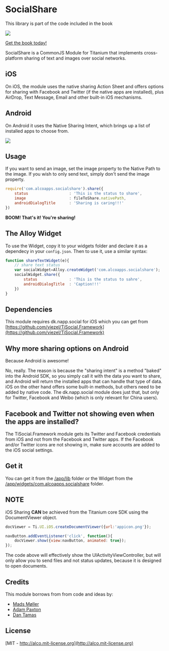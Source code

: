 # SocialShare


This library is part of the code included in the book

![](http://sht.tl/ya57YM)

[Get the book today!](http://bit.ly/alloybook)

SocialShare is a CommonJS Module for Titanium that implements cross-platform sharing of text and images over social networks.

## iOS
On iOS, the module uses the native sharing Action Sheet and offers options for sharing with Facebook and Twitter (if the native apps are installed),
plus AirDrop, Text Message, Email and other built-in iOS mechanisms.

## Android
On Android it uses the Native Sharing Intent, which brings up a list of installed apps to choose from.

![](http://drops.ricardoalcocer.com/drops/ios_android_sharing-y54AvtkxtS.png)

## Usage

If you want to send an image, set the image property to the Native Path to the image.  If you wish to only send text, simply don't send the image property.
```javascript
require('com.alcoapps.socialshare').share({
	status 					: 'This is the status to share',
	image 					: fileToShare.nativePath,
	androidDialogTitle 		: 'Sharing is caring!!!'
})
```

**BOOM!  That's it!  You're sharing!**

## The Alloy Widget

To use the Widget, copy it to your widgets folder and declare it as a dependecy in your ```config.json```.  Then to use it, use a similar syntax:

```javascript
function shareTextWidget(e){
	// share text status
	var socialWidget=Alloy.createWidget('com.alcoapps.socialshare');
	socialWidget.share({
		status 				: 'This is the status to sahre',
		androidDialogTitle 	: 'Caption!!!'
	})
}
```

## Dependencies
This module requires dk.napp.social for iOS which you can get from [https://github.com/viezel/TiSocial.Framework](https://github.com/viezel/TiSocial.Framework)


## Why more sharing options on Android

Because Android is awesome!

No, really.  The reason is because the "sharing intent" is a method "baked" into the Android SDK, so you simply call it with the data you want to share, and Android will return the installed apps that can handle that type of data.  iOS on the other hand offers some built-in methods, but others need to be added by native code.  The dk.napp.social module does just that, but only for Twitter, Facebook and Weibo (which is only relevant for China users).

## Facebook and Twitter not showing even when the apps are installed?

The TiSocial.Framework module gets its Twitter and Facebook credentials from iOS and not from the Facebook and Twitter apps.  If the Facebook and/or Twitter icons are not showing in, make sure accounts are added to the iOS social settings.

## Get it
You can get it from the [/app/lib](https://github.com/ricardoalcocer/socialshare/tree/master/app/lib) folder or the Widget from the [/app/widgets/com.alcoapps.socialshare](https://github.com/ricardoalcocer/socialshare/tree/master/app/widgets/com.alcoapps.socialshare) folder.

## NOTE
iOS Sharing **CAN** be achieved from the Titanium core SDK using the DocumentViewer object.

```javascript
docViewer = Ti.UI.iOS.createDocumentViewer({url:'appicon.png'});

navButton.addEventListener('click', function(){
    docViewer.show({view:navButton, animated: true});
});
```

The code above will effectively show the UIActivityViewController, but will only allow you to send files and not status updates, because it is designed to open documents.

## Credits
This module borrows from from code and ideas by:

* [Mads Møller](https://github.com/viezel/)
* [Adam Paxton](https://github.com/adampax/)
* [Dan Tamas](https://github.com/rborn)

## License
[MIT - http://alco.mit-license.org](http://alco.mit-license.org)